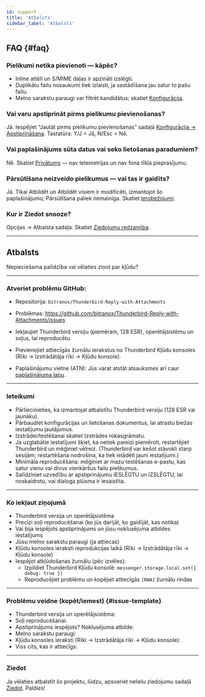 ```yaml
---
id: support
title: 'Atbalsts'
sidebar_label: 'Atbalsts'
---
```


## FAQ {#faq}

### Pielikumi netika pievienoti — kāpēc?

- Inline attēli un S/MIME daļas ir apzināti izslēgti.
- Duplikātu failu nosaukumi tiek izlaisti, ja sastādīšana jau satur to pašu failu.
- Melno sarakstu paraugi var filtrēt kandidātus; skatiet [Konfigurācija](configuration#blacklist-glob-patterns).

### Vai varu apstiprināt pirms pielikumu pievienošanas?

Jā. Iespējiet “Jautāt pirms pielikumu pievienošanas” sadaļā [Konfigurācija → Apstiprināšana](configuration#confirmation). Tastatūra: Y/J = Jā, N/Esc = Nē.

### Vai paplašinājums sūta datus vai seko lietošanas paradumiem?

Nē. Skatiet [Privātums](privacy) — nav telemetrijas un nav fona tīkla pieprasījumu.

### Pārsūtīšana neizveido pielikumus — vai tas ir gaidīts?

Jā. Tikai Atbildēt un Atbildēt visiem ir modificēti, izmantojot šo paplašinājumu; Pārsūtīšana paliek nemainīga. Skatiet [Ierobežojumi](usage#limitations).

### Kur ir Ziedot snooze?

Opcijas → Atbalsta sadaļa. Skatiet [Ziedojumu redzamība](configuration#donation-visibility).

---

## Atbalsts

Nepieciešama palīdzība vai vēlaties ziņot par kļūdu?

---

### Atveriet problēmu GitHub:

- Repositorija: `bitranox/Thunderbird-Reply-with-Attachments`
- Problēmas: https://github.com/bitranox/Thunderbird-Reply-with-Attachments/issues
- Iekļaujiet Thunderbird versiju (piemēram, 128 ESR), operētājsistēmu un soļus, lai reproducētu.
- Pievienojiet attiecīgās žurnālu ierakstus no Thunderbird Kļūdu konsoles (Rīki → Izstrādātāja rīki → Kļūdu konsole).

- Paplašinājumu vietne (ATN): Jūs varat atstāt atsauksmes arī caur [paplašinājuma lapu](https://addons.thunderbird.net/thunderbird/addon/reply-with-attachments).

---

### Ieteikumi

- Pārliecinieties, ka izmantojat atbalstītu Thunderbird versiju (128 ESR vai jaunāku).
- Pārbaudiet konfigurācijas un lietošanas dokumentus, lai atrastu biežas iestatījumu jautājumus.
- Izstrādei/testēšanai skatiet Izstrādes rokasgrāmatu.
- Ja uzglabātie iestatījumi šķiet, ka netiek pareizi piemēroti, restartējiet Thunderbird un mēģiniet vēlreiz. (Thunderbird var kešot stāvokli starp sesijām; restartēšana nodrošina, ka tiek ielādēti jauni iestatījumi.)
- Minimāla reproducēšana: mēģiniet ar mazu testēšanas e-pastu, kas satur vienu vai divus vienkāršus failu pielikumus.
- Salīdziniet uzvedību ar apstiprinājumu IESLĒGTU un IZSLĒGTU, lai noskaidrotu, vai dialoga plūsma ir iesaistīta.

---

### Ko iekļaut ziņojumā

- Thunderbird versija un operētājsistēma
- Precīzi soļi reproducēšanai (ko jūs darījāt, ko gaidījāt, kas notika)
- Vai bija iespējots apstiprinājums un jūsu noklusējuma atbildes iestatījums
- Jūsu melno sarakstu paraugi (ja attiecas)
- Kļūdu konsoles ieraksti reprodukcijas laikā (Rīki → Izstrādātāja rīki → Kļūdu konsole)
- Iespējot atkļūdošanas žurnālu (pēc izvēles):
  - Izpildiet Thunderbird Kļūdu konsolē: `messenger.storage.local.set({ debug: true })`
  - Reproducējiet problēmu un kopējiet attiecīgās `[RWA]` žurnālu rindas

---

### Problēmu veidne (kopēt/iemest) {#issue-template}

- Thunderbird versija un operētājsistēma:
- Soļi reproducēšanai:
- Apstiprinājums iespējots? Noklusējuma atbilde:
- Melno sarakstu paraugi:
- Kļūdu konsoles ieraksti (Rīki → Izstrādātāja rīki → Kļūdu konsole):
- Viss cits, kas ir attiecīgs:

---

### Ziedot

Ja vēlaties atbalstīt šo projektu, lūdzu, apsveriet nelielu ziedojumu sadaļā [Ziedot](donation). Paldies!
